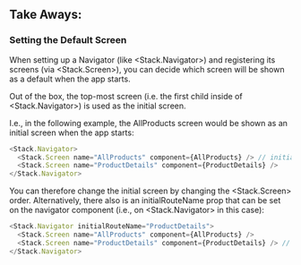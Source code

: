 

## Take Aways:


### Setting the Default Screen
When setting up a Navigator (like <Stack.Navigator>) and registering its screens (via <Stack.Screen>), you can decide which screen will be shown as a default when the app starts.

Out of the box, the top-most screen (i.e. the first child inside of <Stack.Navigator>) is used as the initial screen.

I.e., in the following example, the AllProducts screen would be shown as an initial screen when the app starts:
```js
<Stack.Navigator>
  <Stack.Screen name="AllProducts" component={AllProducts} /> // initial screen
  <Stack.Screen name="ProductDetails" component={ProductDetails} />
</Stack.Navigator>
```

You can therefore change the initial screen by changing the <Stack.Screen> order. Alternatively, there also is an initialRouteName prop that can be set on the navigator component (i.e., on <Stack.Navigator> in this case):
```js
<Stack.Navigator initialRouteName="ProductDetails">
  <Stack.Screen name="AllProducts" component={AllProducts} /> 
  <Stack.Screen name="ProductDetails" component={ProductDetails} /> // initial screen
</Stack.Navigator>

```